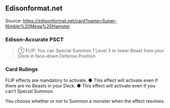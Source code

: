 
## Edisonformat.net

Source: https://edisonformat.net/card?name=Super-Nimble%20Mega%20Hamster

### Edison-Accurate PSCT

> ① FLIP: You can Special Summon 1 Level 3 or lower Beast from your Deck in face-down Defense Position.

### Card Rulings

FLIP effects are mandatory to activate.
● This effect will activate even if there are no Beasts in your Deck.
● This effect will activate even if you can't Special Summon.

You choose whether or not to Summon a monster when the effect resolves.
            